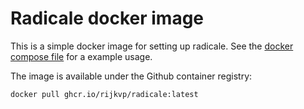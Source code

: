 # Radicale docker image

This is a simple docker image for setting up radicale.
See the [docker compose file](./docker-compose.yml) for a example usage.

The image is available under the Github container registry:
```sh
docker pull ghcr.io/rijkvp/radicale:latest
```